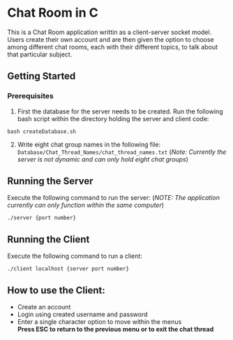 # Chat Room in C

This is a Chat Room application writtin as a client-server socket model.
Users create their own account and are then given the option to choose 
among different chat rooms, each with their different topics, to talk about
that particular subject.

## Getting Started

### Prerequisites
1. First the database for the server needs to be created.
Run the following bash script within the directory holding the server 
and client code:
```
bash createDatabase.sh
```
2. Write eight chat group names in the following file:
```Database/Chat_Thread_Names/chat_thread_names.txt```
(*Note: Currently the server is not dynamic and can only hold eight chat 
groups*)

## Running the Server
Execute the following command to run the server:
(*NOTE: The application currently can only function within the same 
computer*)

```
./server {port number}
```

## Running the Client
Execute the following command to run a client:
```
./client localhost {server port number}
```

## How to use the Client:
* Create an account
* Login using created username and password
* Enter a single character option to move within the menus\
**Press ESC to return to the previous menu or to exit the chat thread**

